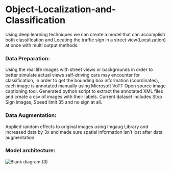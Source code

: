 # Object-Localization-and-Classification
 Using deep learning techniques we can create a model that can accomplish both classification and Locating the traffic sign in a street view(Localization)  at once with multi output methods.
### Data Preparation:
Using the real life images with street views or backgrounds in order to better simulate actual views self-driving cars may encounter for classification, in order to get the bounding box information (coordinates), each image is annotated manually using Microsoft VoTT Open source image captioning tool.
Generated python script to extract the annotated XML files and create a csv of images with their labels.
Current dataset includes Stop Sign images, Speed limit 35 and no sign at all.
### Data Augmentation:
Applied random effects to original images using Imgaug Library and increased data by 3x and made sure spatial information isn’t lost after data augmentation
### Model architecture:
![Blank diagram (3)](https://user-images.githubusercontent.com/38468068/207135368-db710c8d-2b1a-45f6-910e-006ef806a3fd.jpg)

